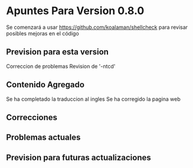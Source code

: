 # Apuntes Para Version 0.8.0

Se comenzará a usar https://github.com/koalaman/shellcheck para revisar posibles mejoras en el código

## Prevision para esta version
Correccion de problemas
Revision de '-ntcd'

## Contenido Agregado

Se ha completado la traduccion al ingles
Se ha corregido la pagina web

## Correcciones

## Problemas actuales

## Prevision para futuras actualizaciones